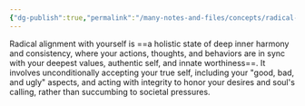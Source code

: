 ```yaml
---
{"dg-publish":true,"permalink":"/many-notes-and-files/concepts/radical-alignment/","contentClasses":"spine-medium","tags":["#concept"],"noteIcon":"","created":"2025-10-02T18:25:07.179+02:00","updated":"2025-10-05T20:00:39.153+02:00"}
---
```


Radical alignment with yourself is ==a holistic state of deep inner harmony and consistency, where your actions, thoughts, and behaviors are in sync with your deepest values, authentic self, and innate worthiness==. It involves unconditionally accepting your true self, including your "good, bad, and ugly" aspects, and acting with integrity to honor your desires and soul's calling, rather than succumbing to societal pressures.
 